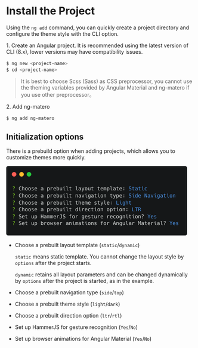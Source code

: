 # Install the Project

Using the `ng add` command, you can quickly create a project directory and configure the theme style with the CLI option.

<span>1.<span> Create an Angular project. It is recommended using the latest version of CLI (8.x), lower versions may have compatibility issues.

```bash
$ ng new <project-name>
$ cd <project-name>
```

> It is best to choose Scss (Sass) as CSS preprocessor, you cannot use the theming variables provided by Angular Material and ng-matero if you use other preprocessor。

<span>2.<span> Add ng-matero

```bash
$ ng add ng-matero
```

## Initialization options

There is a prebuild option when adding projects, which allows you to customize themes more quickly.

![](project-init.png)

- Choose a prebuilt layout template (`static`/`dynamic`)

  `static` means static template. You cannot change the layout style by `options` after the project starts.

  `dynamic` retains all layout parameters and can be changed dynamically by `options` after the project is started, as in the example.

- Choose a prebuilt navigation type (`side`/`top`)

- Choose a prebuilt theme style (`light`/`dark`)

- Choose a prebuilt direction option (`ltr`/`rtl`)

- Set up HammerJS for gesture recognition (`Yes`/`No`)

- Set up browser animations for Angular Material (`Yes`/`No`)